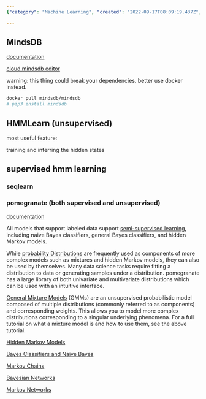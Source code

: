 ```yaml
---
{"category": "Machine Learning", "created": "2022-09-17T08:09:19.437Z", "date": "2022-09-17 08:09:19", "description": "In this article, the author compares MindsDB and Pomegranate. MindsDB is a platform that specializes in machine learning using time series data processing with hidden Markov models. On the other hand, Pomegranate is a Python library that provides probability models like mixture and hidden Markov models for univariate and multivariate distributions.", "modified": "2022-09-17T11:12:43.058Z", "tags": ["Machine Learning", "Time Series Data Processing", "Hidden Markov Models", "Python Library", "Probability Models", "Univariate Distributions", "Multivariate Distributions"], "title": "Mindsdb, In-Database Machine Learning, Hidden Markov Model For Time Series Processing, Output A Label As Such For Each Element In The Time Series"}

---
```


## MindsDB

[documentation](https://docs.mindsdb.com/)

[cloud mindsdb editor](https://cloud.mindsdb.com/editor)

warning: this thing could break your dependencies. better use docker instead.

```bash
docker pull mindsdb/mindsdb
# pip3 install mindsdb

```

## HMMLearn (unsupervised)

most useful feature:

training and inferring the hidden states

## supervised hmm learning

### seqlearn

### pomegranate (both supervised and unsupervised)

[documentation](https://pomegranate.readthedocs.io)

All models that support labeled data support [semi-supervised learning](https://pomegranate.readthedocs.io/en/latest/semisupervised.html), including naive Bayes classifiers, general Bayes classifiers, and hidden Markov models.

While [probability Distributions](https://pomegranate.readthedocs.io/en/latest/Distributions.html#) are frequently used as components of more complex models such as mixtures and hidden Markov models, they can also be used by themselves. Many data science tasks require fitting a distribution to data or generating samples under a distribution. pomegranate has a large library of both univariate and multivariate distributions which can be used with an intuitive interface.

[General Mixture Models](https://pomegranate.readthedocs.io/en/latest/GeneralMixtureModel.html) (GMMs) are an unsupervised probabilistic model composed of multiple distributions (commonly referred to as components) and corresponding weights. This allows you to model more complex distributions corresponding to a singular underlying phenomena. For a full tutorial on what a mixture model is and how to use them, see the above tutorial.

[Hidden Markov Models](https://pomegranate.readthedocs.io/en/latest/HiddenMarkovModel.html)

[Bayes Classifiers and Naive Bayes](https://pomegranate.readthedocs.io/en/latest/NaiveBayes.html)

[Markov Chains](https://pomegranate.readthedocs.io/en/latest/MarkovChain.html)

[Bayesian Networks](https://pomegranate.readthedocs.io/en/latest/BayesianNetwork.html)

[Markov Networks](https://pomegranate.readthedocs.io/en/latest/MarkovNetwork.html)
